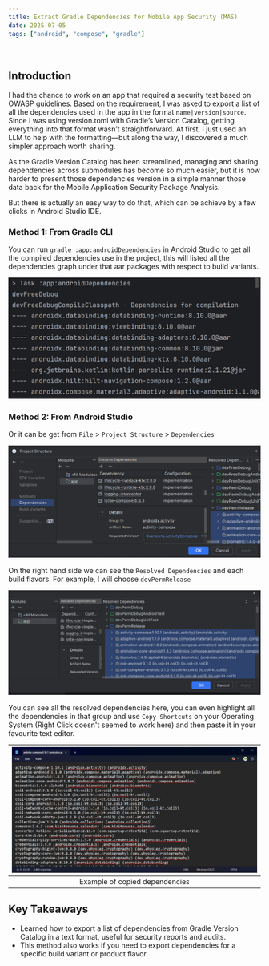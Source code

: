 ```yaml
---
title: Extract Gradle Dependencies for Mobile App Security (MAS)
date: 2025-07-05
tags: ["android", "compose", "gradle"]

---
```

## Introduction

I had the chance to work on an app that required a security test based on OWASP guidelines. Based on the requirement, I was asked to export a list of all the dependencies used in the app in the format `name|version|source`. Since I was using version.toml with Gradle’s Version Catalog, getting everything into that format wasn’t straightforward. At first, I just used an LLM to help with the formatting—but along the way, I discovered a much simpler approach worth sharing.

 As the Gradle Version Catalog has been streamlined, managing and sharing dependencies across submodules has become so much easier, but it is now harder to present those dependencies version in a simple manner those data back for the Mobile Application Security Package Analysis.

But there is actually an easy way to do that, which can be achieve by a few clicks in Android Studio IDE.

### Method 1: From Gradle CLI

You can run `gradle :app:androidDependencies` in Android Studio to get all the compiled dependencies use in the project, this will listed all the dependencies graph under that aar packages with respect to build variants.

![Dependencies](gradle_dep.png)

### Method 2: From Android Studio

Or it can be get from `File` > `Project Structure` > `Dependencies`

![Project Structure](project_structure.png)

On the right hand side we can see the `Resolved Dependencies` and each build flavors. For example, I will choose `devPermRelease`

<!-- more on build variants here -->

![Right Tab Enlarged](image.png)

You can see all the resolved dependencies here, you can even highlight all the dependencies in that group and use `Copy Shortcuts` on your Operating System (Right Click doesn't seemed to work here) and then paste it in your favourite text editor.

|![Copied Dependencies Example](image-1.png)|
| :-: |
| Example of copied dependencies |

## Key Takeaways

- Learned how to export a list of dependencies from Gradle Version Catalog in a text format, useful for security reports and audits.
- This method also works if you need to export dependencies for a specific build variant or product flavor.